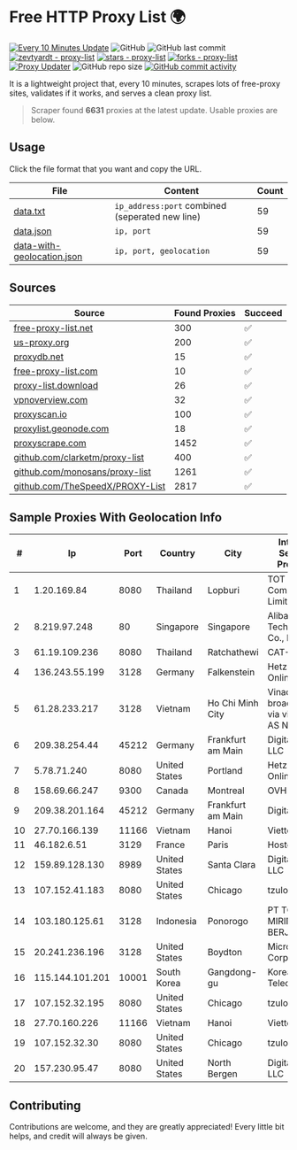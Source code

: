 
# Free HTTP Proxy List 🌍

[![Every 10 Minutes Update](https://github.com/mertguvencli/http-proxy-list/actions/workflows/main.yml/badge.svg?branch=main)](https://github.com/mertguvencli/http-proxy-list/actions/workflows/main.yml)
![GitHub](https://img.shields.io/github/license/mertguvencli/http-proxy-list)
![GitHub last commit](https://img.shields.io/github/last-commit/mertguvencli/http-proxy-list)
[![zevtyardt - proxy-list](https://img.shields.io/static/v1?label=zevtyardt&message=proxy-list&color=blue&logo=github)](https://github.com/zevtyardt/proxy-list "Go to GitHub repo")
[![stars - proxy-list](https://img.shields.io/github/stars/zevtyardt/proxy-list?style=social)](https://github.com/zevtyardt/proxy-list)
[![forks - proxy-list](https://img.shields.io/github/forks/zevtyardt/proxy-list?style=social)](https://github.com/zevtyardt/proxy-list)
[![Proxy Updater](https://github.com/zevtyardt/proxy-list/workflows/Proxy%20Updater/badge.svg)](https://github.com/zevtyardt/proxy-list/actions?query=workflow:"Proxy+Updater")
![GitHub repo size](https://img.shields.io/github/repo-size/zevtyardt/proxy-list)
[![GitHub commit activity](https://img.shields.io/github/commit-activity/m/zevtyardt/proxy-list?logo=commits)](https://github.com/zevtyardt/proxy-list/commits/main)

It is a lightweight project that, every 10 minutes, scrapes lots of free-proxy sites, validates if it works, and serves a clean proxy list.

> Scraper found **6631** proxies at the latest update. Usable proxies are below.

## Usage

Click the file format that you want and copy the URL.

|File|Content|Count|
|----|-------|-----|
|[data.txt](https://raw.githubusercontent.com/mertguvencli/http-proxy-list/main/proxy-list/data.txt)|`ip_address:port` combined (seperated new line)|59|
|[data.json](https://raw.githubusercontent.com/mertguvencli/http-proxy-list/main/proxy-list/data.json)|`ip, port`|59|
|[data-with-geolocation.json](https://raw.githubusercontent.com/mertguvencli/http-proxy-list/main/proxy-list/data-with-geolocation.json)|`ip, port, geolocation`|59|

## Sources

|Source|Found Proxies|Succeed|
|------|-------------|-------|
|[free-proxy-list.net](https://free-proxy-list.net)|300|✅|
|[us-proxy.org](https://www.us-proxy.org)|200|✅|
|[proxydb.net](http://proxydb.net)|15|✅|
|[free-proxy-list.com](https://free-proxy-list.com/?page=&port=&type%5B%5D=http&type%5B%5D=https&up_time=0&search=Search)|10|✅|
|[proxy-list.download](https://www.proxy-list.download/HTTP)|26|✅|
|[vpnoverview.com](https://vpnoverview.com/privacy/anonymous-browsing/free-proxy-servers)|32|✅|
|[proxyscan.io](https://www.proxyscan.io)|100|✅|
|[proxylist.geonode.com](https://proxylist.geonode.com/api/proxy-list?limit=300&page=1&sort_by=lastChecked&sort_type=desc&protocols=http,https)|18|✅|
|[proxyscrape.com](https://api.proxyscrape.com/v2/?request=displayproxies&protocol=http&timeout=10000&country=all&ssl=all&anonymity=all)|1452|✅|
|[github.com/clarketm/proxy-list](https://raw.githubusercontent.com/clarketm/proxy-list/master/proxy-list-raw.txt)|400|✅|
|[github.com/monosans/proxy-list](https://raw.githubusercontent.com/monosans/proxy-list/main/proxies/http.txt)|1261|✅|
|[github.com/TheSpeedX/PROXY-List](https://raw.githubusercontent.com/TheSpeedX/PROXY-List/master/http.txt)|2817|✅|


## Sample Proxies With Geolocation Info

|#|Ip|Port|Country|City|Internet Service Provider|
|-|--|----|-------|----|-------------------------|
|1|1.20.169.84|8080|Thailand|Lopburi|TOT Public Company Limited|
|2|8.219.97.248|80|Singapore|Singapore|Alibaba (US) Technology Co., Ltd.|
|3|61.19.109.236|8080|Thailand|Ratchathewi|CAT-ISP|
|4|136.243.55.199|3128|Germany|Falkenstein|Hetzner Online GmbH|
|5|61.28.233.217|3128|Vietnam|Ho Chi Minh City|Vinadata broadcast via vinagame AS Number|
|6|209.38.254.44|45212|Germany|Frankfurt am Main|DigitalOcean, LLC|
|7|5.78.71.240|8080|United States|Portland|Hetzner Online GmbH|
|8|158.69.66.247|9300|Canada|Montreal|OVH SAS|
|9|209.38.201.164|45212|Germany|Frankfurt am Main|DigitalOcean|
|10|27.70.166.139|11166|Vietnam|Hanoi|Viettel Group|
|11|46.182.6.51|3129|France|Paris|Hosteur SAS|
|12|159.89.128.130|8989|United States|Santa Clara|DigitalOcean, LLC|
|13|107.152.41.183|8080|United States|Chicago|tzulo, inc.|
|14|103.180.125.61|3128|Indonesia|Ponorogo|PT TOKO MIRING BERJAYA|
|15|20.241.236.196|3128|United States|Boydton|Microsoft Corporation|
|16|115.144.101.201|10001|South Korea|Gangdong-gu|Korea Telecom|
|17|107.152.32.195|8080|United States|Chicago|tzulo, inc.|
|18|27.70.160.226|11166|Vietnam|Hanoi|Viettel Group|
|19|107.152.32.30|8080|United States|Chicago|tzulo, inc.|
|20|157.230.95.47|8080|United States|North Bergen|DigitalOcean, LLC|



## Contributing

Contributions are welcome, and they are greatly appreciated! Every
little bit helps, and credit will always be given.

